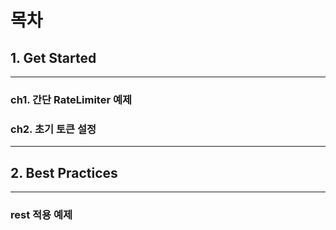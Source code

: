 # 목차

## 1. Get Started

---
### ch1. 간단 RateLimiter 예제
### ch2. 초기 토큰 설정

---

## 2. Best Practices

---
### rest 적용 예제